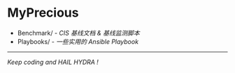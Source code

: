 # MyPrecious

- Benchmark/ - *CIS 基线文档 & 基线监测脚本*
- Playbooks/ - *一些实用的 Ansible Playbook*

---

*Keep coding and HAIL HYDRA !*